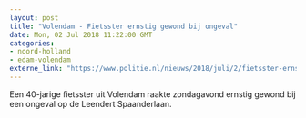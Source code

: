 ```yaml
---
layout: post
title: "Volendam - Fietsster ernstig gewond bij ongeval"
date: Mon, 02 Jul 2018 11:22:00 GMT
categories: 
- noord-holland 
- edam-volendam 
externe_link: "https://www.politie.nl/nieuws/2018/juli/2/fietsster-ernstig-gewond-bij-ongeval.html"
---
```


Een 40-jarige fietsster uit Volendam raakte zondagavond ernstig gewond bij een ongeval op de Leendert Spaanderlaan.
